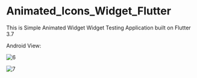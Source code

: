# Animated_Icons_Widget_Flutter

This is Simple Animated Widget Widget Testing Application built on Flutter 3.7

Android View:

![6](https://user-images.githubusercontent.com/98497929/226092863-2c7616b0-1c7d-4d8a-9e5f-85ef33e58a65.PNG)

![7](https://user-images.githubusercontent.com/98497929/226092864-2d419851-3ce5-4ce9-b08f-ddf84bd7750f.PNG)
